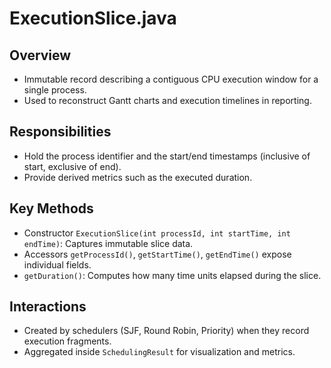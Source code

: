# ExecutionSlice.java

## Overview

- Immutable record describing a contiguous CPU execution window for a single process.
- Used to reconstruct Gantt charts and execution timelines in reporting.

## Responsibilities

- Hold the process identifier and the start/end timestamps (inclusive of start, exclusive of end).
- Provide derived metrics such as the executed duration.

## Key Methods

- Constructor `ExecutionSlice(int processId, int startTime, int endTime)`: Captures immutable slice data.
- Accessors `getProcessId()`, `getStartTime()`, `getEndTime()` expose individual fields.
- `getDuration()`: Computes how many time units elapsed during the slice.

## Interactions

- Created by schedulers (SJF, Round Robin, Priority) when they record execution fragments.
- Aggregated inside `SchedulingResult` for visualization and metrics.

